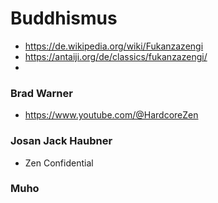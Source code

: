 # Buddhismus

- <https://de.wikipedia.org/wiki/Fukanzazengi>
- <https://antaiji.org/de/classics/fukanzazengi/>
-

### Brad Warner

- <https://www.youtube.com/@HardcoreZen>

### Josan Jack Haubner

- Zen Confidential

### Muho

